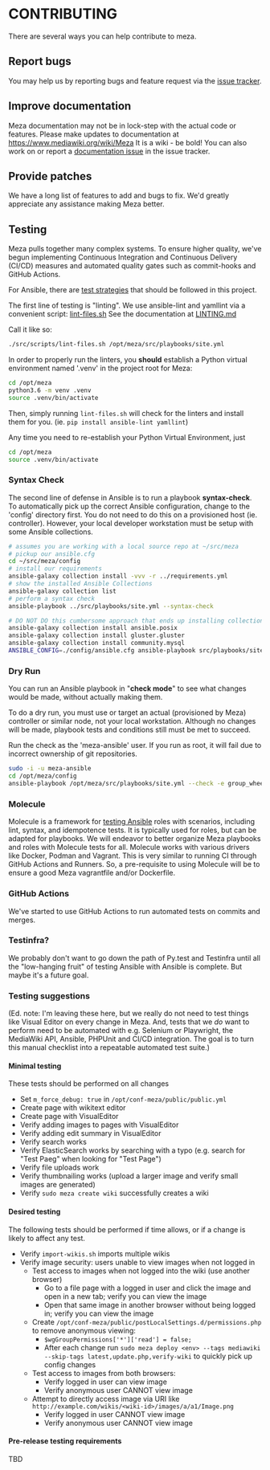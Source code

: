 CONTRIBUTING
============

There are several ways you can help contribute to meza.

## Report bugs

You may help us by reporting bugs and feature request via the [issue tracker](/issues). 

## Improve documentation

Meza documentation may not be in lock-step with the actual code or features. Please make updates to documentation at https://www.mediawiki.org/wiki/Meza It is a wiki - be bold! You can also work on or report a [documentation issue](/issues?q=is%3Aissue%20label%3Adoc) in the issue tracker.

## Provide patches

We have a long list of features to add and bugs to fix. We'd greatly appreciate any assistance making Meza better.

## Testing

Meza pulls together many complex systems. To ensure higher quality, we've begun
implementing Continuous Integration and Continuous Delivery (CI/CD) measures
and automated quality gates such as commit-hooks and GitHub Actions.

For Ansible, there are [test strategies](https://docs.ansible.com/ansible/latest/reference_appendices/test_strategies.html) that should be followed in this project.

The first line of testing is "linting". We use ansible-lint and 
yamllint via a convenient script: [lint-files.sh](/src/scripts/lint-files.sh) 
See the documentation at [LINTING.md](/LINTING.md)

Call it like so:
```bash
./src/scripts/lint-files.sh /opt/meza/src/playbooks/site.yml
```

In order to properly run the linters, you **should** establish a Python virtual environment named '.venv' in the project root for Meza:
```bash
cd /opt/meza
python3.6 -m venv .venv
source .venv/bin/activate
```

Then, simply running `lint-files.sh` will check for the linters and install them
for you. (ie. `pip install ansible-lint yamllint`)

Any time you need to re-establish your Python Virtual Environment, just 

```bash
cd /opt/meza
source .venv/bin/activate
```

### Syntax Check
The second line of defense in Ansible is to run a playbook **syntax-check**.
To automatically pick up the correct Ansible configuration, change to the 'config'
directory first. You do not need to do this on a provisioned host (ie. controller).
However, your local developer workstation must be setup with some Ansible collections.

```bash
# assumes you are working with a local source repo at ~/src/meza
# pickup our ansible.cfg
cd ~/src/meza/config
# install our requirements
ansible-galaxy collection install -vvv -r ../requirements.yml
# show the installed Ansible Collections
ansible-galaxy collection list
# perform a syntax check
ansible-playbook ../src/playbooks/site.yml --syntax-check
```

```bash
# DO NOT DO this cumbersome approach that ends up installing collections globally
ansible-galaxy collection install ansible.posix
ansible-galaxy collection install gluster.gluster
ansible-galaxy collection install community.mysql
ANSIBLE_CONFIG=./config/ansible.cfg ansible-playbook src/playbooks/site.yml --syntax-check
```

### Dry Run
You can run an Ansible playbook in "**check mode**" to see what changes would be made,
without actually making them.

To do a dry run, you must use or target an actual (provisioned by Meza) controller or
similar node, not your local workstation. Although no changes will be made,
playbook tests and conditions still must be met to succeed.

Run the check as the 'meza-ansible' user. If you run as root, it will fail due
to incorrect ownership of git repositories.

```bash
sudo -i -u meza-ansible
cd /opt/meza/config
ansible-playbook /opt/meza/src/playbooks/site.yml --check -e group_wheel=wheel -e ansible_user=meza-ansible -c local -i /opt/conf-meza/secret/monolith/hosts
```

### Molecule
Molecule is a framework for [testing Ansible](https://wiki.freephile.org/wiki/Ansible#Testing) roles with scenarios, including lint, syntax, and idempotence tests. It is typically used for roles, but can be adapted
for playbooks. We will endeavor to better organize Meza playbooks and roles with
Molecule tests for all. Molecule works with various drivers like Docker, Podman
and Vagrant. This is very similar to running CI through GitHub Actions and Runners.
So, a pre-requisite to using Molecule will be to ensure a good Meza vagrantfile
and/or Dockerfile.

### GitHub Actions
We've started to use GitHub Actions to run automated tests on commits and merges.

### Testinfra?
We probably don't want to go down the path of Py.test and Testinfra until all
the "low-hanging fruit" of testing Ansible with Ansible is complete. 
But maybe it's a future goal.

### Testing suggestions
(Ed. note: I'm leaving these here, but we really do not need to test things like
Visual Editor on every change in Meza. And, tests that we *do* want to perform need to be
automated with e.g. Selenium or Playwright, the MediaWiki API, Ansible, PHPUnit
and CI/CD integration. The goal is to turn this manual checklist into a repeatable
automated test suite.)

#### Minimal testing

These tests should be performed on all changes

* Set `m_force_debug: true` in `/opt/conf-meza/public/public.yml`
* Create page with wikitext editor
* Create page with VisualEditor
* Verify adding images to pages with VisualEditor
* Verify adding edit summary in VisualEditor
* Verify search works
* Verify ElasticSearch works by searching with a typo (e.g. search for "Test Paeg" when looking for "Test Page")
* Verify file uploads work
* Verify thumbnailing works (upload a larger image and verify small images are generated)
* Verify `sudo meza create wiki` successfully creates a wiki

#### Desired testing

The following tests should be performed if time allows, or if a change is likely to affect any test.

* Verify `import-wikis.sh` imports multiple wikis
* Verify image security: users unable to view images when not logged in
  * Test access to images when not logged into the wiki (use another browser)
    * Go to a file page with a logged in user and click the image and open in a new tab; verify you can view the image
    * Open that same image in another browser without being logged in; verify you can view the image
  * Create `/opt/conf-meza/public/postLocalSettings.d/permissions.php` to remove anonymous viewing:
    * `$wgGroupPermissions['*']['read'] = false;`
    * After each change run `sudo meza deploy <env> --tags mediawiki --skip-tags latest,update.php,verify-wiki` to quickly pick up config changes
  * Test access to images from both browsers:
    * Verify logged in user can view image
    * Verify anonymous user CANNOT view image
  * Attempt to directly access image via URI like `http://example.com/wikis/<wiki-id>/images/a/a1/Image.png`
    * Verify logged in user CANNOT view image
    * Verify anonymous user CANNOT view image

#### Pre-release testing requirements

TBD
